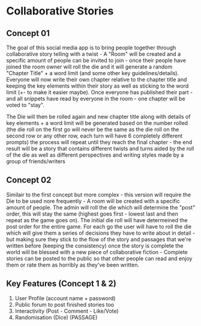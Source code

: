 # Collaborative Stories

## Concept 01

The goal of this social media app is to bring people together through collaborative story telling with a twist - 
A "Room" will be created and a specific amount of people can be invited to join - once their people have joined the room owner will roll the die and it will generate a random "Chapter Title" + a word limit (and some other key guidelines/details). Everyone will now write their own chapter relative to the chapter title and keeping the key elements within their story as well as sticking to the word limit (+- to make it easier maybe). Once everyone has published their part - and all snippets have read by everyone in the room - one chapter will be voted to "stay".

The Die will then be rolled again and new chapter title along with details of key elements + a word limit will be generated based on the number rolled (the die roll on the first go will never be the same as the die roll on the second row or any other row, each turn will have 6 completely different prompts) the process will repeat until they reach the final chapter -  the end result will be a story that contains different twists and turns aided by the roll of the die as well as different perspectives and writing styles made by a group of friends/writers

## Concept 02

Similair to the first concept but more complex - this version will require the Die to be used nore frequently - 
A room will be created with a specific amount of people. The admin will roll the die which will determine the "post" order, this will stay the same (highest goes first - lowest last and then repeat as the game goes on). The initial die roll will have determeined the post order for the entire game. 
For each go the user will have to roll the die which will give them a series of decisions they have to write about in detail - but making sure they stick to the flow of the story and passages that we're written before (keeping the consistency)
once the story is complete the world will be blessed with a new piece of collaborative fiction - Complete stories can be posted to the public so that other people can read and enjoy them or rate them as horribly as they've been written. 

## Key Features (Concept 1 & 2)
1. User Profile (account name + password)
2. Public forum to post finished stories too
3. Interactivity (Post - Comment - Like/Vote)
4. Randomisation (Dice) (PASSAGE)
